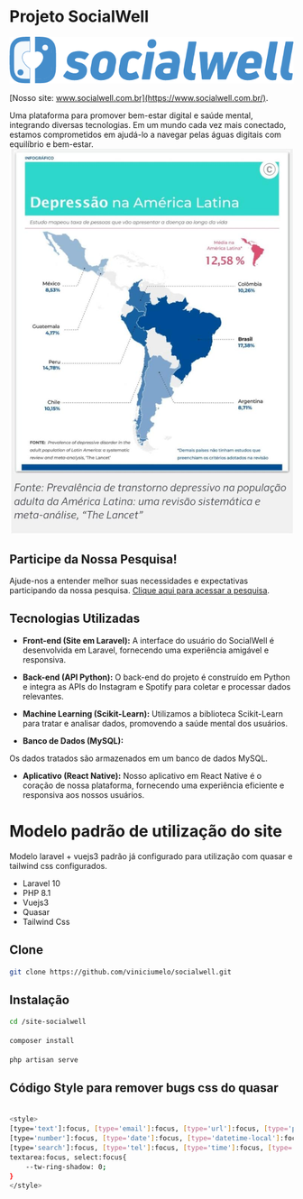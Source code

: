 # Projeto SocialWell
![Descrição da Imagem](design-socialwell/logo-1.png)

[Nosso site: www.socialwell.com.br](https://www.socialwell.com.br/).

Uma plataforma para promover bem-estar digital e saúde mental, integrando diversas tecnologias. Em um mundo cada vez mais conectado, estamos comprometidos em ajudá-lo a navegar pelas águas digitais com equilíbrio e bem-estar.
![Mapa de Depressão](artigos-base/map-depressao.jpeg)

## Participe da Nossa Pesquisa!
Ajude-nos a entender melhor suas necessidades e expectativas participando da nossa pesquisa. [Clique aqui para acessar a pesquisa](https://docs.google.com/forms/d/e/1FAIpQLScNYCNdQuag83_Mn0PcLZGm21tjVQrWSv5K81mxZiuXl28HJw/viewform).
## Tecnologias Utilizadas

- **Front-end (Site em Laravel):** A interface do usuário do SocialWell é desenvolvida em Laravel, fornecendo uma experiência amigável e responsiva.

- **Back-end (API Python):** O back-end do projeto é construído em Python e integra as APIs do Instagram e Spotify para coletar e processar dados relevantes.

- **Machine Learning (Scikit-Learn):** Utilizamos a biblioteca Scikit-Learn para tratar e analisar dados, promovendo a saúde mental dos usuários.

- **Banco de Dados (MySQL):**

Os dados tratados são armazenados em um banco de dados MySQL.

- **Aplicativo (React Native):** Nosso aplicativo em React Native é o coração de nossa plataforma, fornecendo uma experiência eficiente e responsiva aos nossos usuários.


# Modelo padrão de utilização do site


Modelo laravel + vuejs3 padrão já configurado para utilização com quasar e tailwind css configurados.


- Laravel 10
- PHP 8.1
- Vuejs3
- Quasar
- Tailwind Css

## Clone

```bash
git clone https://github.com/viniciumelo/socialwell.git
```

## Instalação

```bash
cd /site-socialwell

composer install

php artisan serve
```

## Código Style para remover bugs css do quasar

```bash

<style>
[type='text']:focus, [type='email']:focus, [type='url']:focus, [type='password']:focus,
[type='number']:focus, [type='date']:focus, [type='datetime-local']:focus, [type='month']:focus,
[type='search']:focus, [type='tel']:focus, [type='time']:focus, [type='week']:focus, [multiple]:focus,
textarea:focus, select:focus{
    --tw-ring-shadow: 0;
}
</style>

```
